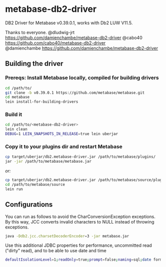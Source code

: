 # metabase-db2-driver
DB2 Driver for Metabase v0.39.0.1, works with Db2 LUW V11.5.

Thanks to everyone.
@dludwig-jrt https://github.com/damienchambe/metabase-db2-driver
@cabo40 https://github.com/cabo40/metabase-db2-driver  
@damienchambe https://github.com/damienchambe/metabase-db2-driver

## Building the driver
### Prereqs: Install Metabase locally, compiled for building drivers

```bash
cd /path/to/
git clone -b v0.39.0.1 https://github.com/metabase/metabase.git
cd metabase
lein install-for-building-drivers
```

### Build it

```bash
cd /path/to/<metabase-db2-driver>
lein clean
DEBUG=1 LEIN_SNAPSHOTS_IN_RELEASE=true lein uberjar
```

### Copy it to your plugins dir and restart Metabase
```bash
cp target/uberjar/db2.metabase-driver.jar /path/to/metabase/plugins/
jar -jar /path/to/metabase/metabase.jar
```

*or:*

```bash
cp target/uberjar/db2.metabase-driver.jar /path/to/metabase/source/plugins
cd /path/to/metabase/source
lein run
```

## Configurations

You can run as follows to avoid the CharConversionException exceptions. By this way, JCC converts invalid characters to NULL instead of throwing exceptions.

```bash
java -Ddb2.jcc.charsetDecoderEncoder=3 -jar metabase.jar
```


Use this additional JDBC properties for performance, uncommitted read ("dirty" read), and to be able to use date and time

```bash
defaultIsolationLevel=1;readOnly=true;prompt=false;naming=sql;date format=iso;time format=hms;time separator=colon;
```

